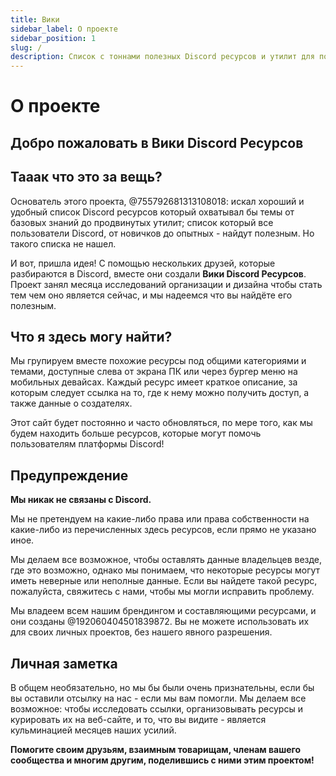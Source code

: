 ```yaml
---
title: Вики
sidebar_label: О проекте
sidebar_position: 1
slug: /
description: Список с тоннами полезных Discord ресурсов и утилит для пользователей от новичков, до опытных.
---
```


# О проекте

## Добро пожаловать в Вики Discord Ресурсов

## Тааак что это за вещь?

Основатель этого проекта, @755792681313108018: искал хороший и удобный список Discord ресурсов который охватывал бы темы от базовых знаний до продвинутых утилит; список который все пользователи Discord, от новичков до опытных - найдут полезным. Но такого списка не нашел.

И вот, пришла идея!
С помощью нескольких друзей, которые разбираются в Discord, вместе они создали **Вики Discord Ресурсов**. Проект занял месяца исследований организации и дизайна чтобы стать тем чем оно является сейчас, и мы надеемся что вы найдёте его полезным.

## Что я здесь могу найти?

Мы групируем вместе похожие ресурсы под общими категориями и темами, доступные слева от экрана ПК или через бургер меню на мобильных девайсах. Каждый ресурс имеет краткое описание, за которым следует ссылка на то, где к нему можно получить доступ, а также данные о создателях.

Этот сайт будет постоянно и часто обновляться, по мере того, как мы будем находить больше ресурсов, которые могут помочь пользователям платформы Discord!
## Предупреждение

**Мы никак не связаны с Discord.**

Мы не претендуем на какие-либо права или права собственности на какие-либо из перечисленных здесь ресурсов, если прямо не указано иное.

Мы делаем все возможное, чтобы оставлять данные владельцев везде, где это возможно, однако мы понимаем, что некоторые ресурсы могут иметь неверные или неполные данные. Если вы найдете такой ресурс, пожалуйста, свяжитесь с нами, чтобы мы могли исправить проблему.

Мы владеем всем нашим брендингом и составляющими ресурсами, и они созданы @192060404501839872. Вы не можете использовать их для своих личных проектов, без нашего явного разрешения.

## Личная заметка

В общем необязательно, но мы бы были очень признательны, если бы вы оставили отсылку на нас - если мы вам помогли. Мы делаем все возможное: чтобы исследовать ссылки, организовывать ресурсы и курировать их на веб-сайте, и то, что вы видите - является кульминацией месяцев наших усилий.

**Помогите своим друзьям, взаимным товарищам, членам вашего сообщества и многим другим, поделившись с ними этим проектом!**
